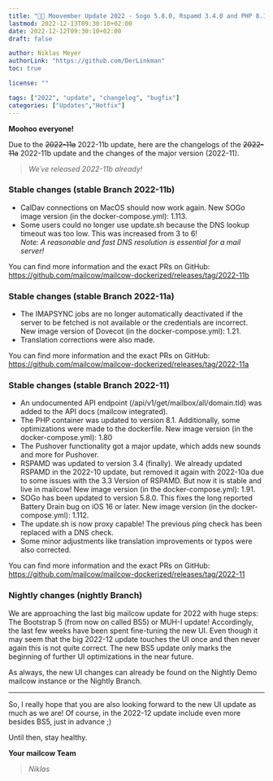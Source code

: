 ```yaml
---
title: "🚚🐄 Moovember Update 2022 - Sogo 5.8.0, Rspamd 3.4.0 and PHP 8.1 Update | Revision B"
lastmod: 2022-12-13T09:30:10+02:00
date: 2022-12-12T09:30:10+02:00
draft: false

author: Niklas Meyer
authorLink: "https://github.com/DerLinkman"
toc: true

license: ""

tags: ["2022", "update", "changelog", "bugfix"]
categories: ["Updates","Hotfix"]
---
```


**Moohoo everyone!**

Due to the <del>2022-11a</del> 2022-11b update, here are the changelogs of the <del>2022-11a</del> 2022-11b update and the changes of the major version (2022-11).

> *We´ve released 2022-11b already!*

<!--more-->


### Stable changes (stable Branch 2022-11b)

+ CalDav connections on MacOS should now work again. New SOGo image version (in the docker-compose.yml): 1.113.
+ Some users could no longer use update.sh because the DNS lookup timeout was too low. This was increased from 3 to 6! <br>*Note: A reasonable and fast DNS resolution is essential for a mail server!*

You can find more information and the exact PRs on GitHub: https://github.com/mailcow/mailcow-dockerized/releases/tag/2022-11b


### Stable changes (stable Branch 2022-11a)

+ The IMAPSYNC jobs are no longer automatically deactivated if the server to be fetched is not available or the credentials are incorrect. New image version of Dovecot (in the docker-compose.yml): 1.21.
+ Translation corrections were also made.

You can find more information and the exact PRs on GitHub: https://github.com/mailcow/mailcow-dockerized/releases/tag/2022-11a


### Stable changes (stable Branch 2022-11)

+ An undocumented API endpoint (/api/v1/get/mailbox/all/domain.tld) was added to the API docs (mailcow integrated).
+ The PHP container was updated to version 8.1. Additionally, some optimizations were made to the dockerfile. New image version (in the docker-compose.yml): 1.80
+ The Pushover functionality got a major update, which adds new sounds and more for Pushover.
+ RSPAMD was updated to version 3.4 (finally). We already updated RSPAMD in the 2022-10 update, but removed it again with 2022-10a due to some issues with the 3.3 Version of RSPAMD. But now it is stable and live in mailcow! New image version (in the docker-compose.yml): 1.91.
+ SOGo has been updated to version 5.8.0. This fixes the long reported Battery Drain bug on iOS 16 or later. New image version (in the docker-compose.yml): 1.112.
+ The update.sh is now proxy capable! The previous ping check has been replaced with a DNS check.
+ Some minor adjustments like translation improvements or typos were also corrected.


You can find more information and the exact PRs on GitHub: https://github.com/mailcow/mailcow-dockerized/releases/tag/2022-11

### Nightly changes (nightly Branch)

We are approaching the last big mailcow update for 2022 with huge steps: The Bootstrap 5 (from now on called BS5) or MUH-I update!
Accordingly, the last few weeks have been spent fine-tuning the new UI. Even though it may seem that the big 2022-12 update touches the UI once and then never again this is not quite correct. The new BS5 update only marks the beginning of further UI optimizations in the near future.

As always, the new UI changes can already be found on the Nightly Demo mailcow instance or the Nightly Branch.

---

So, I really hope that you are also looking forward to the new UI update as much as we are! Of course, in the 2022-12 update include even more besides BS5, just in advance ;)

Until then, stay healthy.

**Your mailcow Team** <br>
> *Niklas*